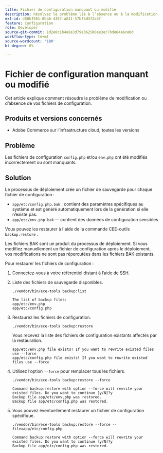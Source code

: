 ```yaml
---
title: Fichier de configuration manquant ou modifié
description: Résolvez le problème lié à l’absence ou à la modification du fichier de configuration pour Adobe Commerce.
exl-id: d80bf981-8ba6-4357-a841-57bf5d3f2a3f
feature: Configuration
role: Developer
source-git-commit: 1d2e0c1b4a8e3d79a362500ee3ec7bde84a6ce0d
workflow-type: tm+mt
source-wordcount: '180'
ht-degree: 0%

---
```


# Fichier de configuration manquant ou modifié

Cet article explique comment résoudre le problème de modification ou d’absence de vos fichiers de configuration.

## Produits et versions concernés

* Adobe Commerce sur l’infrastructure cloud, toutes les versions

## Problème

Les fichiers de configuration `config.php` et/ou `env.php` ont été modifiés incorrectement ou sont manquants.

## Solution

Le processus de déploiement crée un fichier de sauvegarde pour chaque fichier de configuration :

* `app/etc/config.php.bak` : contient des paramètres spécifiques au système et est généré automatiquement lors de la génération si elle n’existe pas.
* `app/etc/env.php.bak` — contient des données de configuration sensibles

Vous pouvez les restaurer à l&#39;aide de la commande CEE-outils `backup:restore` .

Les fichiers BAK sont un produit du processus de déploiement. Si vous modifiez manuellement un fichier de configuration après le déploiement, vos modifications ne sont pas répercutées dans les fichiers BAK existants.

Pour restaurer les fichiers de configuration :

1. Connectez-vous à votre référentiel distant à l’aide de [SSH](https://devdocs.magento.com/cloud/env/environments-ssh.html#ssh).
1. Liste des fichiers de sauvegarde disponibles.

   ```
   ./vendor/bin/ece-tools backup:list
   ```

   ```
   The list of backup files:
   app/etc/env.php
   app/etc/config.php
   ```

1. Restaurez les fichiers de configuration.

   ```
   ./vendor/bin/ece-tools backup:restore
   ```

   Vous recevez la liste des fichiers de configuration existants affectés par la restauration.

   ```
   app/etc/env.php file exists! If you want to rewrite existed files use --force
   app/etc/config.php file exists! If you want to rewrite existed files use --force
   ```

1. Utilisez l’option `--force` pour remplacer tous les fichiers.

   ```
   ./vendor/bin/ece-tools backup:restore --force
   ```

   ```
   Command backup:restore with option --force will rewrite your existed files. Do you want to continue [y/N]?y
   Backup file app/etc/env.php was restored.
   Backup file app/etc/config.php was restored.
   ```

1. Vous pouvez éventuellement restaurer un fichier de configuration spécifique.

   ```
   ./vendor/bin/ece-tools backup:restore --force --file=app/etc/config.php
   ```

   ```
   Command backup:restore with option --force will rewrite your existed files. Do you want to continue [y/N]?y
   Backup file app/etc/config.php was restored.
   ```
